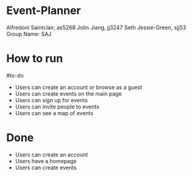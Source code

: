 # Event-Planner
Alfredoni Saintclair, as5268
Jolin Jiang, jj3247
Seth Jessie-Green, sjj53
Group Name: SAJ

# How to run

#to-do
- Users can create an account or browse as a guest
- Users can create events on the main page
- Users can sign up for events
- Users can invite people to events
- Users can see a map of events

# Done
- Users can create an account 
- Users have a homepage
- Users can create events
